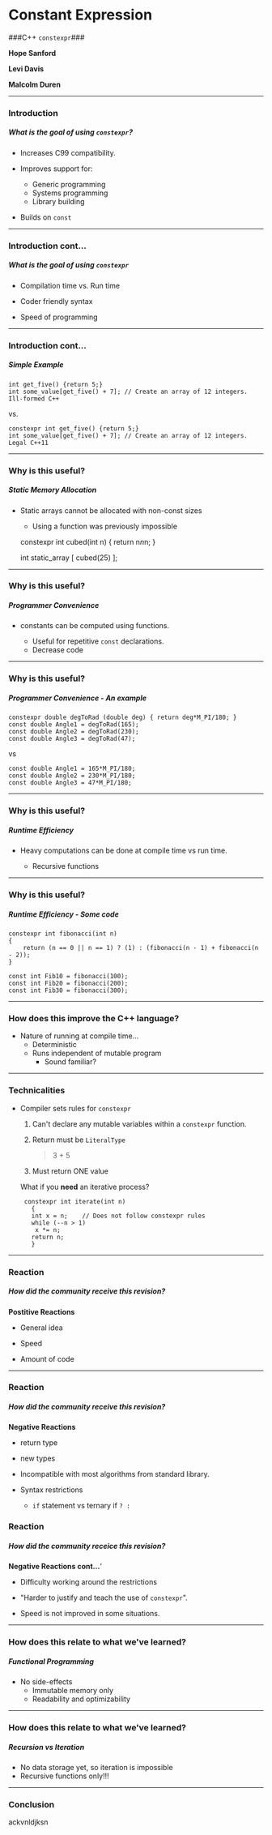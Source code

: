 Constant Expression
=====================

###C++  `constexpr`###

**Hope Sanford**

**Levi Davis**

**Malcolm Duren**



---
### Introduction ###

##### What is the goal of using `constexpr`? #####


 - Increases C99 compatibility. 

 - Improves support for: 
 	
 	- Generic programming 
 	- Systems programming 
	- Library building

 - Builds on `const`

 ---

### Introduction cont...  ###

##### What is the goal of using `constexpr` #####

 - Compilation time vs. Run time

 - Coder friendly syntax

 - Speed of programming


---

### Introduction cont...  ###

##### Simple Example #####
	
	int get_five() {return 5;}
 	int some_value[get_five() + 7]; // Create an array of 12 integers. Ill-formed C++

vs.

	constexpr int get_five() {return 5;}
 	int some_value[get_five() + 7]; // Create an array of 12 integers. Legal C++11


---
### Why is this useful? ###

##### Static Memory Allocation #####

 - Static arrays cannot be allocated with non-const sizes
 	- Using a function was previously impossible


	constexpr int cubed(int n) { return n*n*n; }
	
	int static_array [ cubed(25) ];


---
### Why is this useful? ###

##### Programmer Convenience #####

 - constants can be computed using functions.

	- Useful for repetitive `const` declarations.
	- Decrease code 

---
### Why is this useful? ###

##### Programmer Convenience - An example #####

	constexpr double degToRad (double deg) { return deg*M_PI/180; }
	const double Angle1 = degToRad(165);
	const double Angle2 = degToRad(230);
	const double Angle3 = degToRad(47);

vs

	const double Angle1 = 165*M_PI/180;
	const double Angle2 = 230*M_PI/180;
	const double Angle3 = 47*M_PI/180;


---
### Why is this useful? ###

##### Runtime Efficiency #####

 - Heavy computations can be done at compile time vs run time.
	
	- Recursive functions
		


---
### Why is this useful? ###

##### Runtime Efficiency - Some code #####

	constexpr int fibonacci(int n)
	{
		return (n == 0 || n == 1) ? (1) : (fibonacci(n - 1) + fibonacci(n - 2));
	}
	
	const int Fib10 = fibonacci(100);
	const int Fib20 = fibonacci(200);
	const int Fib30 = fibonacci(300);


---
### How does this improve the C++ language? ###

 - Nature of running at compile time...
	- Deterministic
	- Runs independent of mutable program
		- Sound familiar?
	
---

### Technicalities ###

 - Compiler sets rules for `constexpr`
	
 	1. Can't declare any mutable variables within a `constexpr` function.
 	
	2. Return must be `LiteralType`
		
		> 3 + 5

		> 
			
	
	3. Must return ONE value
	

	What if you **need** an iterative process?
 		

		constexpr int iterate(int n) 
  	 	  {
     	  int x = n;    // Does not follow constexpr rules
     	  while (--n > 1)
	 	   x *= n;
          return n;
   	 	  }


---

### Reaction ###

##### How did the community receive this revision? #####
	 
	 
**Postitive Reactions**

 - General idea
 
 - Speed

 - Amount of code

---

### Reaction ###

##### How did the community receive this revision? #####

**Negative Reactions**

 - return type
 
 - new types

 - Incompatible with most algorithms from standard library.

 - Syntax restrictions
 	- `if` statement vs ternary if `? :`



### Reaction ###

##### How did the community receice this revision? #####

**Negative Reactions cont...**'


 - Difficulty working around the restrictions

 - "Harder to justify and teach the use of `constexpr`".

 - Speed is not improved in some situations.

---
### How does this relate to what we've learned? ###

##### Functional Programming ######

 - No side-effects
 	- Immutable memory only
 	- Readability and optimizability
 
---
### How does this relate to what we've learned? ###

##### Recursion vs Iteration #####

 - No data storage yet, so iteration is impossible 
 - Recursive functions only!!!

---
### Conclusion ###
ackvnldjksn
##### 


